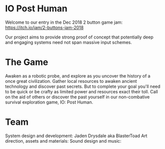 # IO Post Human
Welcome to our entry in the Dec 2018 2 button game jam: https://itch.io/jam/2-buttons-jam-2018

Our project aims to provide strong proof of concept that potentially deep and engaging systems need not span massive input schemes.

# The Game
Awaken as a robotic probe, and explore as you uncover the history of a once great civilization. Gather local resources to awaken ancient technology and discover past secrets. But to complete your goal you'll need to be quick or be crafty as limited power and resources exact their toll. Call on the aid of others or discover the past yourself in our non-combative survival exploration game, IO: Post Human.

# Team
System design and development: Jaden Drysdale aka BlasterToad
Art direction, assets and materials: 
Sound design and music: 
